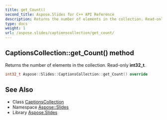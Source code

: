 ```yaml
---
title: get_Count()
second_title: Aspose.Slides for C++ API Reference
description: Returns the number of elements in the collection. Read-only int32_t.
type: docs
weight: 1
url: /aspose.slides/captionscollection/get_count/
---
```

## CaptionsCollection::get_Count() method


Returns the number of elements in the collection. Read-only **int32_t**.

```cpp
int32_t Aspose::Slides::CaptionsCollection::get_Count() override
```

## See Also

* Class [CaptionsCollection](../)
* Namespace [Aspose::Slides](../../)
* Library [Aspose.Slides](../../../)